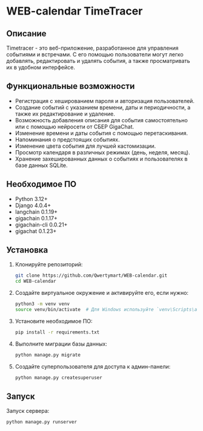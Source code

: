 # WEB-calendar TimeTracer

## Описание

Timetracer - это веб-приложение, разработанное для управления событиями и встречами. С его помощью пользователи могут легко добавлять, редактировать и удалять события, а также просматривать их в удобном интерфейсе.

## Функциональные возможности

- Регистрация с хешированием пароля и авторизация пользователей.
- Создание событий с указанием времени, даты и периодичности, а также их редактирование и удаление.
- Возможность добавления описания для события самостоятельно или с помощью нейросети от СБЕР GigaChat.
- Изменение времени и даты события с помощью перетаскивания.
- Напоминания о предстоящих событиях.
- Изменение цвета события для лучшей кастомизации.
- Просмотр календаря в различных режимах (день, неделя, месяц).
- Хранение захешированных данных о событиях и пользователях в базе данных SQLite.

## Необходимое ПО

- Python 3.12+
- Django 4.0.4+
- langchain 0.1.19+
- gigachain 0.1.17+
- gigachain-cli 0.0.21+
- gigachat 0.1.23+

## Установка

1. Клонируйте репозиторий:
    ```bash
    git clone https://github.com/Qwertymart/WEB-calendar.git
    cd WEB-calendar
    ```
2. Создайте виртуальное окружение и активируйте его, если нужно:
    ```bash
    python3 -m venv venv
    source venv/bin/activate  # Для Windows используйте `venv\Scripts\activate`
    ```
3. Установите необходимое ПО:
    ```bash
    pip install -r requirements.txt
    ```
4. Выполните миграции базы данных:
    ```bash
    python manage.py migrate
    ```
5. Создайте суперпользователя для доступа к админ-панели:
    ```bash
    python manage.py createsuperuser
    ```

## Запуск

Запуск сервера:
```bash
python manage.py runserver
```
